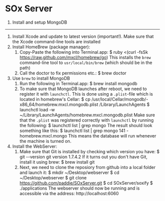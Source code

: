 SOx Server
=======================================

1. Install and setup MongoDB
----------------------------
1. Install Xcode and update to latest version (important!). Make sure that the Xcode command-line tools are installed
2. Install HomeBrew (package manager):
    1. Copy-Paste the following into Terminal.app:
            $ ruby <(curl -fsSk https://raw.github.com/mxcl/homebrew/go)
        This installs the `brew` command-line tool to `usr/local/bin/brew` (which should be in the path)
    2. Call the doctor to fix permissions etc.:
                $ brew doctor
3. Use `brew` to install MongoDB
    1. Run the following in Terminal.app:
                $ brew install mongodb
    2. To make sure that MongoDB launches after reboot, we need to register it with `launchctl`. This is done using a `.plist`-file which is located in homebrew's Cellar:
        $ cp /usr/local/Cellar/mongodb/<version>-x86_64/homebrew.mxcl.mongodb.plist /Library/LaunchAgents
        $ launchctl load -w ~/Library/LaunchAgents/homebrew.mxcl.mongodb.plist
        Make sure that the `.plist` was registered correctly with `launchctl` by running the following:
        $ launchctl list | grep mongo
        The result should look something like this:
        $ launchctl list | grep mongo
        141    -    homebrew.mxcl.mongo
        This means the database will run whenever the machine is turned on.
4. Install the WebServer:
    1. Make sure that Git is installed by checking which version you have:
        $ git --version
        git version 1.7.4.2
        If it turns out you don't have Git, install it using brew:
            $ brew install git
    2. Next, we need to clone the reposiory from github into a local folder and launch it:
            $ mkdir ~/Desktop/webserver
            $ cd ~/Desktop/webserver
            $ git clone https://github.com/paddie/SOxServer.git
            $ cd SOxServer/soxify
            $ ./applications
        The webserver should now be running and is accessible via the address:
            http://localhost:6060